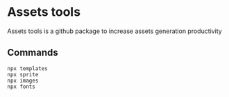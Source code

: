 # Assets tools

Assets tools is a github package to increase assets generation productivity 

## Commands 

```shell
npx templates
npx sprite
npx images
npx fonts
```